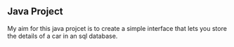 ## Java Project

My aim for this java projcet is to create a simple interface that lets you store the details of a car in an sql database.